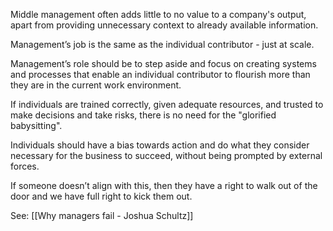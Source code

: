 
Middle management often adds little to no value to a company's output, apart from providing unnecessary context to already available information. 

Management’s job is the same as the individual contributor - just at scale. 

Management’s role should be to step aside and focus on creating systems and processes that enable an individual contributor to flourish more than they are in the current work environment. 

If individuals are trained correctly, given adequate resources, and trusted to make decisions and take risks, there is no need for the "glorified babysitting". 

Individuals should have a bias towards action and do what they consider necessary for the business to succeed, without being prompted by external forces. 

If someone doesn’t align with this, then they have a right to walk out of the door and we have full right to kick them out.

See: [[Why managers fail - Joshua Schultz]]